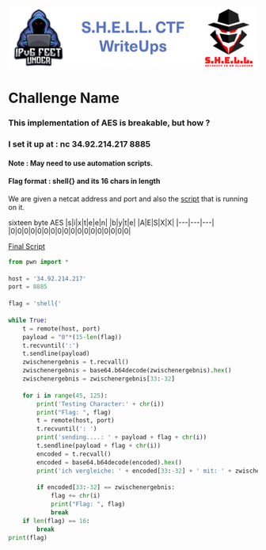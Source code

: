 ![S.H.E.L.L.CTF](../../banner.png)

# Challenge Name
### This implementation of AES is breakable, but how ?
### I set it up at : nc 34.92.214.217 8885

#### Note : May need to use automation scripts.
#### Flag format : shell{} and its 16 chars in length

We are given a netcat address and port and also the [script](encrypt.py) that is running on it.





sixteen byte AES
|s|i|x|t|e|e|n| |b|y|t|e| |A|E|S|X|X|
|---|---|---|
|0|0|0|0|0|0|0|0|0|0|0|0|0|0|0|0|0|0|




[Final Script](vulnaes.py)
```py
from pwn import *

host = '34.92.214.217'
port = 8885

flag = 'shell{'

while True:
    t = remote(host, port)
    payload = "0"*(15-len(flag))
    t.recvuntil(':')
    t.sendline(payload)
    zwischenergebnis = t.recvall()
    zwischenergebnis = base64.b64decode(zwischenergebnis).hex()
    zwischenergebnis = zwischenergebnis[33:-32]

    for i in range(45, 125):
        print('Testing Character:' + chr(i))
        print("Flag: ", flag)
        t = remote(host, port)
        t.recvuntil(': ')
        print('sending....: ' + payload + flag + chr(i))
        t.sendline(payload + flag + chr(i))
        encoded = t.recvall()
        encoded = base64.b64decode(encoded).hex()
        print('ich vergleiche: ' + encoded[33:-32] + ' mit: ' + zwischenergebnis)

        if encoded[33:-32] == zwischenergebnis:
            flag += chr(i)
            print("Flag: ", flag)
            break
    if len(flag) == 16:
        break
print(flag)
```